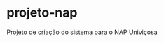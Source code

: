 # projeto-nap
<p>
  Projeto de criação do sistema para o NAP Univiçosa
</p>
<img src"prototipo.jpg">
